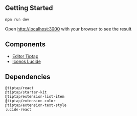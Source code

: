 
## Getting Started


```bash
npm run dev
```

Open [http://localhost:3000](http://localhost:3000) with your browser to see the result.


## Components

- [Editor Tiptap](https://tiptap.dev/)
- [Iconos Lucide](https://lucide.dev/)


## Dependencies

```
@tiptap/react
@tiptap/starter-kit
@tiptap/extension-list-item 
@tiptap/extension-color 
@tiptap/extension-text-style
lucide-react
```
